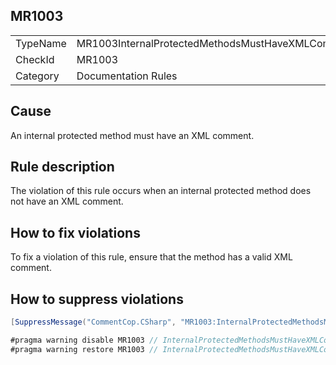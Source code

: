 ## MR1003

<table>
<tr>
  <td>TypeName</td>
  <td>MR1003InternalProtectedMethodsMustHaveXMLComment</td>
</tr>
<tr>
  <td>CheckId</td>
  <td>MR1003</td>
</tr>
<tr>
  <td>Category</td>
  <td>Documentation Rules</td>
</tr>
</table>

## Cause

An internal protected method must have an XML comment.

## Rule description

The violation of this rule occurs when an internal protected method does not have an XML comment.

## How to fix violations

To fix a violation of this rule, ensure that the method has a valid XML comment.

## How to suppress violations

```csharp
[SuppressMessage("CommentCop.CSharp", "MR1003:InternalProtectedMethodsMustHaveXMLComment", Justification = "Reviewed.")]
```

```csharp
#pragma warning disable MR1003 // InternalProtectedMethodsMustHaveXMLComment
#pragma warning restore MR1003 // InternalProtectedMethodsMustHaveXMLComment
```